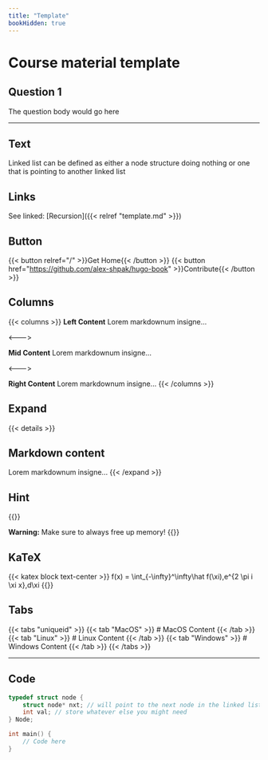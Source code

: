 ```yaml
---
title: "Template"
bookHidden: true
---
```

# Course material template

## Question 1

The question body would go here

---

## Text

Linked list can be defined as either a node structure doing nothing or one that is pointing to another linked list

## Links

See linked: [Recursion]({{< relref "template.md" >}})

## Button

{{< button relref="/" >}}Get Home{{< /button >}}
{{< button href="https://github.com/alex-shpak/hugo-book" >}}Contribute{{< /button >}}

## Columns

{{< columns >}} <!-- begin columns block -->
**Left Content**
Lorem markdownum insigne...

<---> <!-- magic separator, between columns -->

**Mid Content**
Lorem markdownum insigne...

<---> <!-- magic separator, between columns -->

**Right Content**
Lorem markdownum insigne...
{{< /columns >}}

## Expand

{{< details >}}
## Markdown content
Lorem markdownum insigne...
{{< /expand >}}

## Hint

{{<hint warning>}}
<!-- Can do info, warning, danger -->
**Warning:** Make sure to always free up memory!
{{</hint>}}

## KaTeX

{{< katex block text-center >}}
f(x) = \int_{-\infty}^\infty\hat f(\xi)\,e^{2 \pi i \xi x}\,d\xi
{{</katex>}}

## Tabs

{{< tabs "uniqueid" >}}
{{< tab "MacOS" >}} # MacOS Content {{< /tab >}}
{{< tab "Linux" >}} # Linux Content {{< /tab >}}
{{< tab "Windows" >}} # Windows Content {{< /tab >}}
{{< /tabs >}}

---

## Code

```cpp
typedef struct node {
    struct node* nxt; // will point to the next node in the linked list if any
    int val; // store whatever else you might need
} Node;

int main() {
    // Code here
}
```

